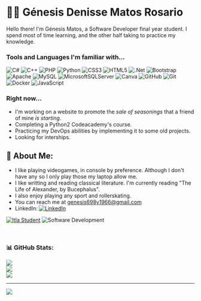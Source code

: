 # 👋🏼 Génesis Denisse Matos Rosario 
Hello there! I'm Génesis Matos, a Software Developer final year student. 
I spend most of time learning, and the other half taking to practice my knowledge.

### Tools and Languages I'm familiar with...
![C#](https://img.shields.io/badge/c%23-%23239120.svg?style=for-the-badge&logo=csharp&logoColor=white) ![C++](https://img.shields.io/badge/c++-%2300599C.svg?style=for-the-badge&logo=c%2B%2B&logoColor=white) ![PHP](https://img.shields.io/badge/php-%23777BB4.svg?style=for-the-badge&logo=php&logoColor=white) ![Python](https://img.shields.io/badge/python-3670A0?style=for-the-badge&logo=python&logoColor=ffdd54) ![CSS3](https://img.shields.io/badge/css3-%231572B6.svg?style=for-the-badge&logo=css3&logoColor=white) ![HTML5](https://img.shields.io/badge/html5-%23E34F26.svg?style=for-the-badge&logo=html5&logoColor=white) ![.Net](https://img.shields.io/badge/.NET-5C2D91?style=for-the-badge&logo=.net&logoColor=white) ![Bootstrap](https://img.shields.io/badge/bootstrap-%238511FA.svg?style=for-the-badge&logo=bootstrap&logoColor=white) ![Apache](https://img.shields.io/badge/apache-%23D42029.svg?style=for-the-badge&logo=apache&logoColor=white) ![MySQL](https://img.shields.io/badge/mysql-4479A1.svg?style=for-the-badge&logo=mysql&logoColor=white) ![MicrosoftSQLServer](https://img.shields.io/badge/Microsoft%20SQL%20Server-CC2927?style=for-the-badge&logo=microsoft%20sql%20server&logoColor=white) ![Canva](https://img.shields.io/badge/Canva-%2300C4CC.svg?style=for-the-badge&logo=Canva&logoColor=white) ![GitHub](https://img.shields.io/badge/github-%23121011.svg?style=for-the-badge&logo=github&logoColor=white) ![Git](https://img.shields.io/badge/git-%23F05033.svg?style=for-the-badge&logo=git&logoColor=white) ![Docker](https://img.shields.io/badge/docker-%230db7ed.svg?style=for-the-badge&logo=docker&logoColor=white) ![JavaScript](https://img.shields.io/badge/javascript-%23323330.svg?style=for-the-badge&logo=javascript&logoColor=%23F7DF1E)


### Right now...

+ I'm working on a website to promote the _sale of seasonings_ that a friend of mine *is starting*.
+ Completing a Python2 Codeacademy's course.
+ Practicing my DevOps abilities by implementing it to some old projects.
+ Looking for interships.

## 🌱 About Me:

+ I like playing videogames, in console by preference. Although I don't have any so I only play those my laptop allow me. 
+ I like writting and reading classical literature. I'm currently reading "The Life of Alexander, by Bucephalus". 
+ I also enjoy playing any sport and rollerskating.
+ You can reach me at genesis698y1966@gmail.com
+ LinkedIn: 
[![LinkedIn](https://img.shields.io/badge/-génesis-808080?style=flat&labelColor=808080&logo=linkedin&logoColor=white)](https://www.linkedin.com/in/génesis-denisse-matos-rosario-54141a376)

[![Itla Student](https://img.shields.io/badge/Itla_Student-blue)](https://itla.edu.do)
![Software Development](https://img.shields.io/badge/Software%20Developer%20in%20process%20;D-F08787)

<br />

### 📊 GitHub Stats:
![](https://github-readme-stats.vercel.app/api?username=Deniz78y1966&theme=catppuccin_mocha&hide_border=false&include_all_commits=false&count_private=false)<br/>
![](https://nirzak-streak-stats.vercel.app/?user=Deniz78y1966&theme=catppuccin_mocha&hide_border=false)<br/>
![](https://github-readme-stats.vercel.app/api/top-langs/?username=Deniz78y1966&theme=catppuccin_mocha&hide_border=false&include_all_commits=false&count_private=false&layout=compact)

---
[![](https://visitcount.itsvg.in/api?id=Deniz78y1966&icon=2&color=8)](https://visitcount.itsvg.in)
